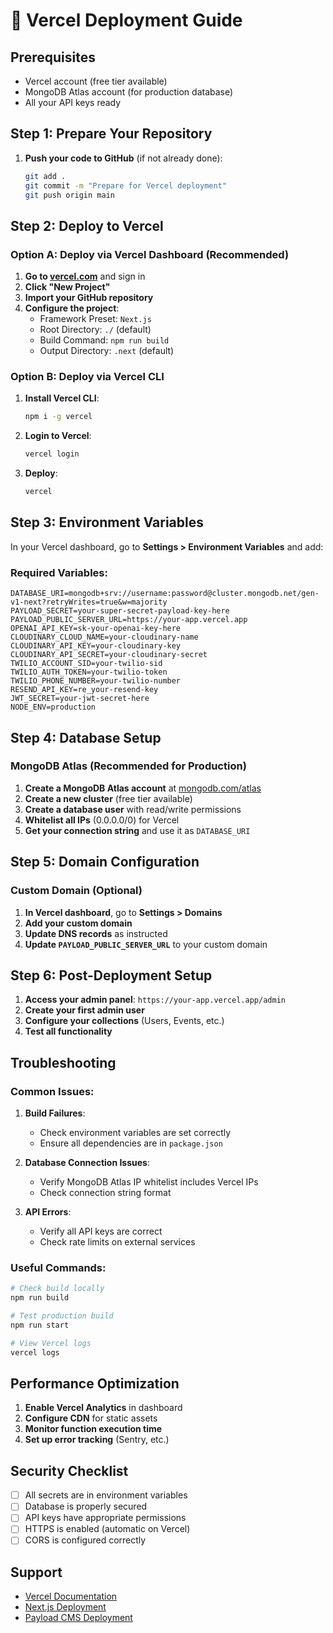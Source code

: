 # 🚀 Vercel Deployment Guide

## Prerequisites
- Vercel account (free tier available)
- MongoDB Atlas account (for production database)
- All your API keys ready

## Step 1: Prepare Your Repository

1. **Push your code to GitHub** (if not already done):
   ```bash
   git add .
   git commit -m "Prepare for Vercel deployment"
   git push origin main
   ```

## Step 2: Deploy to Vercel

### Option A: Deploy via Vercel Dashboard (Recommended)

1. **Go to [vercel.com](https://vercel.com)** and sign in
2. **Click "New Project"**
3. **Import your GitHub repository**
4. **Configure the project**:
   - Framework Preset: `Next.js`
   - Root Directory: `./` (default)
   - Build Command: `npm run build`
   - Output Directory: `.next` (default)

### Option B: Deploy via Vercel CLI

1. **Install Vercel CLI**:
   ```bash
   npm i -g vercel
   ```

2. **Login to Vercel**:
   ```bash
   vercel login
   ```

3. **Deploy**:
   ```bash
   vercel
   ```

## Step 3: Environment Variables

In your Vercel dashboard, go to **Settings > Environment Variables** and add:

### Required Variables:
```
DATABASE_URI=mongodb+srv://username:password@cluster.mongodb.net/gen-v1-next?retryWrites=true&w=majority
PAYLOAD_SECRET=your-super-secret-payload-key-here
PAYLOAD_PUBLIC_SERVER_URL=https://your-app.vercel.app
OPENAI_API_KEY=sk-your-openai-key-here
CLOUDINARY_CLOUD_NAME=your-cloudinary-name
CLOUDINARY_API_KEY=your-cloudinary-key
CLOUDINARY_API_SECRET=your-cloudinary-secret
TWILIO_ACCOUNT_SID=your-twilio-sid
TWILIO_AUTH_TOKEN=your-twilio-token
TWILIO_PHONE_NUMBER=your-twilio-number
RESEND_API_KEY=re_your-resend-key
JWT_SECRET=your-jwt-secret-here
NODE_ENV=production
```

## Step 4: Database Setup

### MongoDB Atlas (Recommended for Production)

1. **Create a MongoDB Atlas account** at [mongodb.com/atlas](https://mongodb.com/atlas)
2. **Create a new cluster** (free tier available)
3. **Create a database user** with read/write permissions
4. **Whitelist all IPs** (0.0.0.0/0) for Vercel
5. **Get your connection string** and use it as `DATABASE_URI`

## Step 5: Domain Configuration

### Custom Domain (Optional)
1. **In Vercel dashboard**, go to **Settings > Domains**
2. **Add your custom domain**
3. **Update DNS records** as instructed
4. **Update `PAYLOAD_PUBLIC_SERVER_URL`** to your custom domain

## Step 6: Post-Deployment Setup

1. **Access your admin panel**: `https://your-app.vercel.app/admin`
2. **Create your first admin user**
3. **Configure your collections** (Users, Events, etc.)
4. **Test all functionality**

## Troubleshooting

### Common Issues:

1. **Build Failures**:
   - Check environment variables are set correctly
   - Ensure all dependencies are in `package.json`

2. **Database Connection Issues**:
   - Verify MongoDB Atlas IP whitelist includes Vercel IPs
   - Check connection string format

3. **API Errors**:
   - Verify all API keys are correct
   - Check rate limits on external services

### Useful Commands:
```bash
# Check build locally
npm run build

# Test production build
npm run start

# View Vercel logs
vercel logs
```

## Performance Optimization

1. **Enable Vercel Analytics** in dashboard
2. **Configure CDN** for static assets
3. **Monitor function execution time**
4. **Set up error tracking** (Sentry, etc.)

## Security Checklist

- [ ] All secrets are in environment variables
- [ ] Database is properly secured
- [ ] API keys have appropriate permissions
- [ ] HTTPS is enabled (automatic on Vercel)
- [ ] CORS is configured correctly

## Support

- [Vercel Documentation](https://vercel.com/docs)
- [Next.js Deployment](https://nextjs.org/docs/deployment)
- [Payload CMS Deployment](https://payloadcms.com/docs/deployment/overview)
